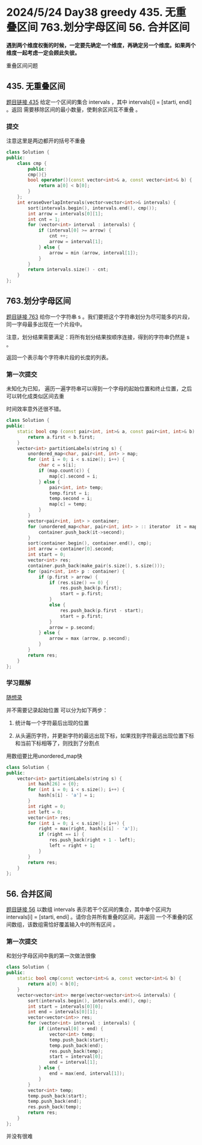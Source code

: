 # 2024/5/24 Day38 greedy   435. 无重叠区间  763.划分字母区间  56. 合并区间 


**遇到两个维度权衡的时候，一定要先确定一个维度，再确定另一个维度。如果两个维度一起考虑一定会顾此失彼。**

重叠区间问题

## 435. 无重叠区间 
[题目链接 435](https://leetcode.cn/problems/non-overlapping-intervals/description/)
给定一个区间的集合 intervals ，其中 intervals[i] = [starti, endi] 。返回 需要移除区间的最小数量，使剩余区间互不重叠 。
### 提交
注意这里是两边都开的括号不重叠
```cpp
class Solution {
public:
    class cmp {
        public:
        cmp(){}
        bool operator()(const vector<int>& a, const vector<int>& b) {
            return a[0] < b[0];
        }
    };
    int eraseOverlapIntervals(vector<vector<int>>& intervals) {
        sort(intervals.begin(), intervals.end(), cmp());
        int arrow = intervals[0][1];
        int cnt = 1;
        for (vector<int> interval : intervals) {
            if (interval[0] >= arrow) {
                cnt ++;
                arrow = interval[1];
            } else {
                arrow = min (arrow, interval[1]);
            }
        }
        return intervals.size() - cnt;
    }
};
```

## 763.划分字母区间
[题目链接 763](https://leetcode.cn/problems/partition-labels/)
给你一个字符串 s 。我们要把这个字符串划分为尽可能多的片段，同一字母最多出现在一个片段中。

注意，划分结果需要满足：将所有划分结果按顺序连接，得到的字符串仍然是 s 。

返回一个表示每个字符串片段的长度的列表。
### 第一次提交

未知化为已知， 遍历一遍字符串可以得到一个字母的起始位置和终止位置，之后可以转化成类似区间去重

时间效率意外还很不错。
```cpp
class Solution {
public:
    static bool cmp (const pair<int, int>& a, const pair<int, int>& b) {
        return a.first < b.first;
    }
    vector<int> partitionLabels(string s) {
        unordered_map<char, pair<int, int> > map;
        for (int i = 0; i < s.size(); i++) {
            char c = s[i];
            if (map.count(c)) {
                map[c].second = i;
            } else {
                pair<int, int> temp;
                temp.first = i;
                temp.second = i;
                map[c] = temp;
            }
        }
        vector<pair<int, int> > container;
        for (unordered_map<char, pair<int, int> > :: iterator  it = map.begin(); it != map.end(); it++) {
            container.push_back(it->second);
        }
        sort(container.begin(), container.end(), cmp);
        int arrow = container[0].second;
        int start = 0;
        vector<int> res;
        container.push_back(make_pair(s.size(), s.size()));
        for (pair<int, int> p : container) {
            if (p.first > arrow) {
                if (res.size() == 0) {
                    res.push_back(p.first);
                    start = p.first;
                }
                else {
                    res.push_back(p.first - start);
                    start = p.first;
                }
                arrow = p.second;
            } else {
                arrow = max (arrow, p.second);
            }
        }
        return res;
    }
};
```
### 学习题解
[随想录](https://programmercarl.com/0763.%E5%88%92%E5%88%86%E5%AD%97%E6%AF%8D%E5%8C%BA%E9%97%B4.html#%E7%AE%97%E6%B3%95%E5%85%AC%E5%BC%80%E8%AF%BE)

并不需要记录起始位置
可以分为如下两步：

1. 统计每一个字符最后出现的位置

2. 从头遍历字符，并更新字符的最远出现下标，如果找到字符最远出现位置下标和当前下标相等了，则找到了分割点

用数组要比用unordered_map快
```cpp
class Solution {
public:
    vector<int> partitionLabels(string s) {
        int hash[26] = {0};
        for (int i = 0; i < s.size(); i++) {
            hash[s[i] - 'a'] = i;
        }
        int right = 0;
        int left = 0;
        vector<int> res;
        for (int i = 0; i < s.size(); i++) {
            right = max(right, hash[s[i] - 'a']);
            if (right == i) {
                res.push_back(right + 1 - left);
                left = right + 1;
            }
        }
        return res;
    }
};
```
## 56. 合并区间 
[题目链接 56](https://leetcode.cn/problems/merge-intervals/) 以数组 intervals 表示若干个区间的集合，其中单个区间为 intervals[i] = [starti, endi] 。请你合并所有重叠的区间，并返回 一个不重叠的区间数组，该数组需恰好覆盖输入中的所有区间 。

### 第一次提交

和划分字母区间中我的第一次做法很像
```cpp
class Solution {
public:
    static bool cmp(const vector<int>& a, const vector<int>& b) {
        return a[0] < b[0];
    }
    vector<vector<int>> merge(vector<vector<int>>& intervals) {
        sort(intervals.begin(), intervals.end(), cmp);
        int start = intervals[0][0];
        int end = intervals[0][1];
        vector<vector<int>> res;
        for (vector<int> interval : intervals) {
            if (interval[0] > end) {
                vector<int> temp;
                temp.push_back(start);
                temp.push_back(end);
                res.push_back(temp);
                start = interval[0];
                end = interval[1];
            } else {
                end = max(end, interval[1]);
            }
        }
        vector<int> temp;
        temp.push_back(start);
        temp.push_back(end);
        res.push_back(temp);
        return res;
    }
};
```

并没有很难